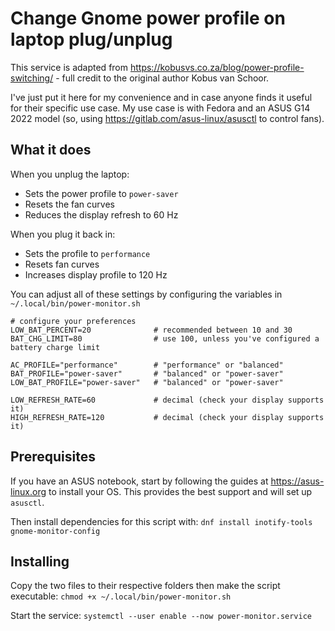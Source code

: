 # Change Gnome power profile on laptop plug/unplug

This service is adapted from https://kobusvs.co.za/blog/power-profile-switching/ - full credit to the original author Kobus van Schoor.

I've just put it here for my convenience and in case anyone finds it useful for their specific use case. My use case is with Fedora and an ASUS G14 2022 model (so, using https://gitlab.com/asus-linux/asusctl to control fans).

## What it does

When you unplug the laptop:
- Sets the power profile to `power-saver`
- Resets the fan curves
- Reduces the display refresh to 60 Hz

When you plug it back in:
- Sets the profile to `performance`
- Resets fan curves
- Increases display profile to 120 Hz

You can adjust all of these settings by configuring the variables in `~/.local/bin/power-monitor.sh`

```
# configure your preferences
LOW_BAT_PERCENT=20              # recommended between 10 and 30
BAT_CHG_LIMIT=80                # use 100, unless you've configured a battery charge limit

AC_PROFILE="performance"        # "performance" or "balanced"
BAT_PROFILE="power-saver"       # "balanced" or "power-saver"
LOW_BAT_PROFILE="power-saver"   # "balanced" or "power-saver"

LOW_REFRESH_RATE=60             # decimal (check your display supports it)
HIGH_REFRESH_RATE=120           # decimal (check your display supports it)
```

## Prerequisites

If you have an ASUS notebook, start by following the guides at https://asus-linux.org to install your OS. This provides the best support and will set up `asusctl`.

Then install dependencies for this script with:
`dnf install inotify-tools gnome-monitor-config`

## Installing

Copy the two files to their respective folders then make the script executable:
`chmod +x ~/.local/bin/power-monitor.sh`

Start the service:
`systemctl --user enable --now power-monitor.service`
